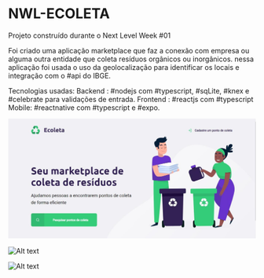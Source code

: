 # NWL-ECOLETA
Projeto construído durante o Next Level Week #01

Foi criado uma aplicação marketplace que faz a conexão com empresa ou alguma outra entidade que coleta resíduos orgânicos ou inorgânicos. nessa aplicação foi usada o uso da geolocalização para identificar os locais e integração com o #api do IBGE.

Tecnologias usadas:
Backend : #nodejs com #typescript, #sqLite, #knex e #celebrate para validações de entrada.
Frontend : #reactjs com #typescript
Mobile: #reactnative com #typescript e #expo.

![Alt text](https://github.com/ABNERMATHEUS/NWL-ECOLETA/blob/master/assets/1.jpg)


![Alt text](https://media-exp1.licdn.com/dms/image/C5622AQGleO_0W5MsFg/feedshare-shrink_2048_1536/0?e=1603324800&v=beta&t=RKgtBnIbLRPjs9WNbIvxePRgU7sQJCYS4AAmgfAeItE)


![Alt text](https://media-exp1.licdn.com/dms/image/C5622AQEPtZAyXAj5MA/feedshare-shrink_1280/0?e=1603324800&v=beta&t=K5383dB6OHqzKqyqmyyiCBKnJqv8gBLT9FcAdZxcYEU)
